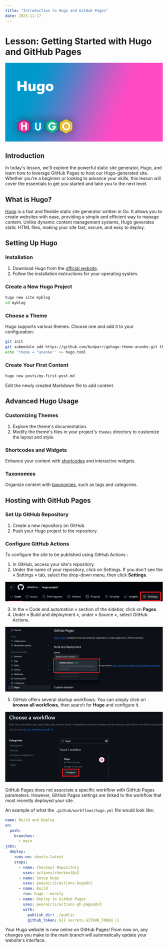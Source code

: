 ```yaml
---
title: "Introduction to Hugo and GitHub Pages"
date: 2023-11-17
---
```


# Lesson: Getting Started with Hugo and GitHub Pages

![Hugo](cover.png)

## Introduction

In today's lesson, we'll explore the powerful static site generator, Hugo, and learn how to leverage GitHub Pages to host our Hugo-generated site. Whether you're a beginner or looking to advance your skills, this lesson will cover the essentials to get you started and take you to the next level.

## What is Hugo?

[Hugo](https://gohugo.io/) is a fast and flexible static site generator written in Go. It allows you to create websites with ease, providing a simple and efficient way to manage content. Unlike dynamic content management systems, Hugo generates static HTML files, making your site fast, secure, and easy to deploy.

## Setting Up Hugo

### Installation

1. Download Hugo from the [official website](https://gohugo.io/getting-started/installing/).
2. Follow the installation instructions for your operating system.

### Create a New Hugo Project

```bash
hugo new site myblog
cd myblog
```

### Choose a Theme

Hugo supports various themes. Choose one and add it to your configuration:

```bash
git init
git submodule add https://github.com/budparr/gohugo-theme-ananke.git themes/ananke
echo 'theme = "ananke"' >> hugo.toml
```

### Create Your First Content

```bash
hugo new posts/my-first-post.md
```

Edit the newly created Markdown file to add content.

## Advanced Hugo Usage

### Customizing Themes

1. Explore the theme's documentation.
2. Modify the theme's files in your project's `themes` directory to customize the layout and style.

### Shortcodes and Widgets

Enhance your content with [shortcodes](https://gohugo.io/content-management/shortcodes/) and interactive widgets.

### Taxonomies

Organize content with [taxonomies](https://gohugo.io/content-management/taxonomies/), such as tags and categories.

## Hosting with GitHub Pages

### Set Up GitHub Repository

1. Create a new repository on GitHub.
2. Push your Hugo project to the repository.

### Configure GitHub Actions

To configure the site to be published using GitHub Actions :

1. In GitHub, access your site's repository.
2. Under the name of your repository, click on Settings. If you don't see the « Settings » tab, select the drop-down menu, then click **Settings**.

![Screenshot](1.png)

3. In the « Code and automation » section of the sidebar, click on **Pages**.
4. Under « Build and deployment », under « Source », select GitHub Actions.

![Screenshot](2.png)

5. GitHub offers several startup workflows. You can simply click on **browse all workflows**, then search for **Hugo** and configure it.

![Screenshot](3.png)

GitHub Pages does not associate a specific workflow with GitHub Pages parameters. However, GitHub Pages settings are linked to the workflow that most recently deployed your site.

An example of what the `.github/workflows/hugo.yml` file would look like:

```yaml
name: Build and Deploy
on:
  push:
    branches:
      - main
jobs:
  deploy:
    runs-on: ubuntu-latest
    steps:
      - name: Checkout Repository
        uses: actions/checkout@v2
      - name: Setup Hugo
        uses: peaceiris/actions-hugo@v2
      - name: Build
        run: hugo --minify
      - name: Deploy to GitHub Pages
        uses: peaceiris/actions-gh-pages@v3
        with:
          publish_dir: ./public
          github_token: ${{ secrets.GITHUB_TOKEN }}
```

Your Hugo website is now online on GitHub Pages!
From now on, any changes you make to the main branch will automatically update your website's interface.